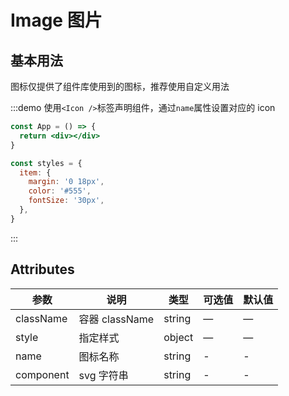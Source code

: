 # Image 图片

## 基本用法

图标仅提供了组件库使用到的图标，推荐使用自定义用法

:::demo 使用`<Icon />`标签声明组件，通过`name`属性设置对应的 icon

```jsx
const App = () => {
  return <div></div>
}

const styles = {
  item: {
    margin: '0 18px',
    color: '#555',
    fontSize: '30px',
  },
}
```

:::

## Attributes

| 参数      | 说明           | 类型   | 可选值 | 默认值 |
| --------- | -------------- | ------ | ------ | ------ |
| className | 容器 className | string | —      | —      |
| style     | 指定样式       | object | —      | —      |
| name      | 图标名称       | string | -      | -      |
| component | svg 字符串     | string | -      | -      |

